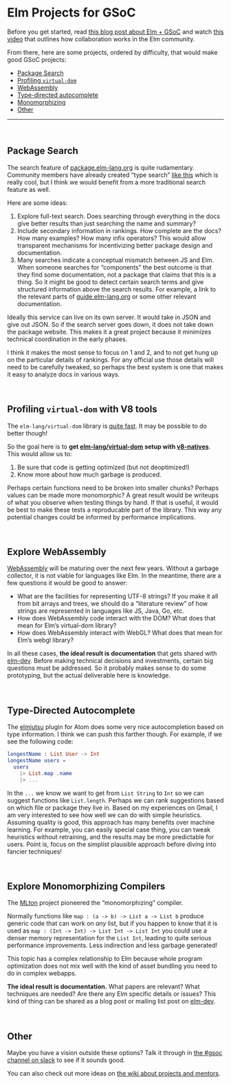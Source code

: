 # Elm Projects for GSoC

Before you get started, read [this blog post about Elm + GSoC](http://elm-lang.org/blog/google-summer-of-code-2017) and watch [this video](https://youtu.be/DSjbTC-hvqQ?t=14m5s) that outlines how collaboration works in the Elm community.

From there, here are some projects, ordered by difficulty, that would make good GSoC projects:

  - [Package Search](#package-search)
  - [Profiling `virtual-dom`](#profiling-virtual-dom-with-v8-tools)
  - [WebAssembly](#explore-webassembly)
  - [Type-directed autocomplete](#type-directed-autocomplete)
  - [Monomorphizing](#explore-monomorphizing-compilers)
  - [Other](#other)

* * *


<br>

## Package Search

The search feature of [package.elm-lang.org](http://package.elm-lang.org/) is quite rudamentary. Community members have already created “type search” [like this](http://klaftertief.github.io/elm-search/) which is really cool, but I think we would benefit from a more traditional search feature as well.

Here are some ideas:

  1. Explore full-text search. Does searching through everything in the docs give better results than just searching the name and summary?
  2. Include secondary information in rankings. How complete are the docs? How many examples? How many infix operators? This would allow transparent mechanisms for incentivizing better package design and documentation.
  3. Many searches indicate a conceptual mismatch between JS and Elm. When someone searches for “components” the best outcome is that they find some documentation, not a package that claims that this is a thing. So it might be good to detect certain search terms and give structured information above the search results. For example, a link to the relevant parts of [guide.elm-lang.org](https://guide.elm-lang.org/) or some other relevant documentation.
  
Ideally this service can live on its own server. It would take in JSON and give out JSON. So if the search server goes down, it does not take down the package website. This makes it a great project because it minimizes technical coordination in the early phases.

I think it makes the most sense to focus on 1 and 2, and to not get hung up on the particular details of rankings. For any official use those details will need to be carefully tweaked, so perhaps the best system is one that makes it easy to analyze docs in various ways.


<br>

## Profiling `virtual-dom` with V8 tools

The `elm-lang/virtual-dom` library is [quite fast](http://elm-lang.org/blog/blazing-fast-html-round-two). It may be possible to do better though!

So the goal here is to **get [elm-lang/virtual-dom](https://github.com/elm-lang/virtual-dom/) setup with [v8-natives](https://www.npmjs.com/package/v8-natives)**. This would allow us to:

  1. Be sure that code is getting optimized (but not deoptimized!)
  2. Know more about how much garbage is produced.

Perhaps certain functions need to be broken into smaller chunks? Perhaps values can be made more monomorphic? A great result would be writeups of what you observe when testing things by hand. If that is useful, it would be best to make these tests a reproducable part of the library. This way any potential changes could be informed by performance implications.


<br>

## Explore WebAssembly

[WebAssembly](http://webassembly.org/) will be maturing over the next few years. Without a garbage collector, it is not viable for languages like Elm. In the meantime, there are a few questions it would be good to answer:

  - What are the facilities for representing UTF-8 strings? If you make it all from bit arrays and trees, we should do a “literature review” of how strings are represented in languages like JS, Java, Go, etc.
  - How does WebAssembly code interact with the DOM? What does that mean for Elm’s virtual-dom library?
  - How does WebAssembly interact with WebGL? What does that mean for Elm’s webgl library?

In all these cases, **the ideal result is documentation** that gets shared with [elm-dev](https://groups.google.com/d/forum/elm-dev). Before making technical decisions and investments, certain big questions must be addressed. So it probably makes sense to do some prototyping, but the actual deliverable here is knowledge.


<br>

## Type-Directed Autocomplete

The [elmjutsu](https://atom.io/packages/elmjutsu) plugin for Atom does some very nice autocompletion based on type information. I think we can push this farther though. For example, if we see the following code:

```elm
longestName : List User -> Int
longestName users =
  users
    |> List.map .name
    |> ...
```

In the `...` we know we want to get from `List String` to `Int` so we can suggest functions like `List.length`. Perhaps we can rank suggestions based on which file or package they live in. Based on my experiences on Gmail, I am very interested to see how well we can do with simple heuristics. Assuming quality is good, this approach has many benefits over machine learning. For example, you can easily special case thing, you can tweak heuristics without retraining, and the results may be more predictable for users. Point is, focus on the simplist plausible approach before diving into fancier techniques!


<br>

## Explore Monomorphizing Compilers

The [MLton](http://mlton.org/) project pioneered the “monomorphizing” compiler.

Normally functions like `map : (a -> b) -> List a -> List b` produce generic code that can work on *any* list, but if you happen to know that it is used as `map : (Int -> Int) -> List Int -> List Int` you could use a denser memory representation for the `List Int`, leading to quite serious performance improvements. Less indirection and less garbage generated!

This topic has a complex relationship to Elm because whole program optimization does not mix well with the kind of asset bundling you need to do in complex webapps.

**The ideal result is documentation.** What papers are relevant? What techniques are needed? Are there any Elm specific details or issues? This kind of thing can be shared as a blog post or mailing list post on [elm-dev](https://groups.google.com/d/forum/elm-dev).


<br>

## Other

Maybe you have a vision outside these options? Talk it through in [the #gsoc channel on slack](https://elmlang.slack.com/messages/gsoc/) to see if it sounds good.

You can also check out more ideas on [the wiki about projects and mentors](https://github.com/elm-lang/projects/wiki).
